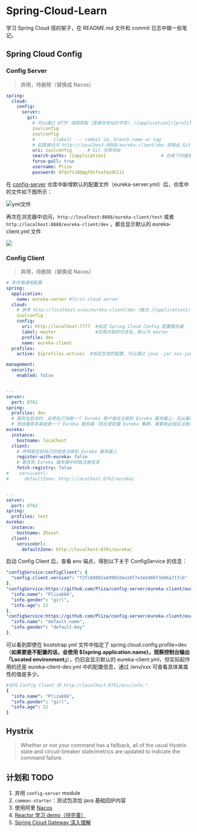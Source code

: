 # Spring-Cloud-Learn
学习 Spring Cloud 搭的架子，在 README.md 文件和 commit 日志中做一些笔记。

## Spring Cloud Config

### Config Server

> 弃用，待删除（替换成 Nacos）

```yaml
spring:  
  cloud:
    config:
      server:
        git:
          # 可以通过 HTTP 调用获取（直接在地址栏中写），/{application}/{profile}[/{label}] 或者 /{application}-{profile}.yml 等，https://cloud.spring.io/spring-cloud-static/Edgware.SR5/single/spring-cloud.html#_quick_start
          zuulconfig
          zuulconfig
          #       {label} --- commit id, branch name or tag
          # 如直接访问 http://localhost:8888/eureka-client/dev 获取此 Git 仓库 的 eureka-client 目录下的 eureka-client-dev.yml 文件
          uri: zuulconfig      # Git 仓库地址
          search-paths: /{application}                     # 仓库下的搜索目录（前面的 / 不能省略）
          force-pull: true
          username: Pliza
          password: 4fdsfs18@qqfdsfsafasdh111
```

在 [config-server](https://github.com/Pliza/config-server) 仓库中新增默认的配置文件（eureka-server.yml）后，仓库中的文件如下图所示：

![yml文件](http://my-personal-blog.oss-cn-beijing.aliyuncs.com/18-12-18/86367152.jpg)

再次在浏览器中访问，`http://localhost:8888/eureka-client/test` 或者 `http://localhost:8888/eureka-client/dev` ，都会显示默认的 eureka-client.yml 文件

![](http://my-personal-blog.oss-cn-beijing.aliyuncs.com/18-12-18/43058701.jpg)

### Config Client

> 弃用，待删除（替换成 Nacos）

```yaml
# 多环境通用配置
spring:
  application:
    name: eureka-server #first-cloud-server
  cloud:
    # 参考 http://localhost:xxxx/eureka-client/dev（格式 /{application}/{profile}）
    zuulconfig
    config:
      uri: http://localhost:7777  #指定 Spring Cloud Config 配置服务器
      label: master               #拉取内容的分支名，默认为 master
      profile: dev
      name: eureka-client
  profiles:
    active: ${profiles.active}  #指定生效的配置，可以通过 java -jar xxx.jar --spring.profiles.active=x 指定.

management:
  security:
    enabled: false


---
server:
  port: 8761
spring:
  profiles: dev
  # 服务在启动时，会把自己当做一个 Eureka 客户端去注册到 Eureka 服务器上，且从服务器上拉取信息
  # 而该服务本身就是一个 Eureka 服务器（现在是配置 Eureka 集群，需要彼此相互注册）
eureka:
  instance:
    hostname: localhost
  client:
    # 声明是否将自己的信息注册到 Eureka 服务器上
    register-with-eureka: false
    # 是否到 Eureka 服务器中抓取注册信息
    fetch-registry: false
#    serviceUrl:
#      defaultZone: http://localhost:8762/eureka/


---
server:
  port: 8762
spring:
  profiles: test
eureka:
  instance:
    hostname: Zhoust
  client:
    serviceUrl:
      defaultZone: http://localhost:8761/eureka/
```

启动 Config Client 后，查看 env 端点，得到以下关于 ConfigService 的信息：

```yaml
"configService:configClient": {
  "config.client.version": "f2fc68892a49902d4a10f7e3eb486f3d46a717cb"
},
"configService:https://github.com/Pliza/config-server/eureka-client/eureka-client-dev.yml": {
  "info.name": "Pliza666",
  "info.gender": "girl",
  "info.age": 22
},
"configService:https://github.com/Pliza/config-server/eureka-client/eureka-client.yml": {
  "info.name": "default-name",
  "info.gender": "default-boy"
},
```

可以看到即使在 bootstrap.yml 文件中指定了 spring.cloud.config.profile=dev（**如果要是不配置的话，会使用 ${spring.application.name}，观察控制台输出「Located environment」**），仍旧会显示默认的 eureka-client.yml，但实际起作用的还是 eureka-client-dev.yml 中的配置信息，通过 /env/xxx 可查看具体某属性的值是多少。

```yaml
#访问 Config Client 的 http://localhost:8761/env/info.*
{
  "info.name": "Pliza666",
  "info.gender": "girl",
  "info.age": 22
}
```

## Hystrix

> Whether or not your command has a fallback, all of the usual Hystrix state and circuit-breaker state/metrics are updated to indicate the command failure.

## 计划和 TODO
1. 弃用 `config-server` module
2. `common-starter`：测试包添加 java 基础回炉内容
3. 使用阿里 [Nacos](https://nacos.io/zh-cn/)
4. [Reactor 学习 demo（待完善）](https://github.com/Pliza/Spring-Cloud-Learn/blob/master/smart-gateway/src/test/java/com/zst/test/ReactorTest.java)
5. [Spring Cloud Gateway 深入理解](https://cloud.spring.io/spring-cloud-gateway/reference/html/)